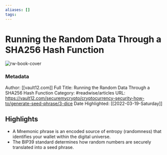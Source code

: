```yaml
---
aliases: []
tags:
---
```

# Running the Random Data Through a SHA256 Hash Function

![rw-book-cover](https://readwise-assets.s3.amazonaws.com/static/images/article3.5c705a01b476.png)
### Metadata
Author: [[vault12.com]]
Full Title: Running the Random Data Through a SHA256 Hash Function
Category: #readwise/articles
URL: https://vault12.com/securemycrypto/cryptocurrency-security-how-to/generate-seed-phrase/3-dice
Date Highlighted: [[2022-03-19-Saturday]]

## Highlights
- A Mnemonic phrase is an encoded source of entropy (randomness) that identifies your wallet within the digital universe.
- The BIP39 standard determines how random numbers are securely translated into a seed phrase.

